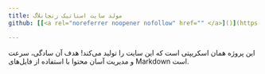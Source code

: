 ```yaml
---
title: مولد سایت استاتیک زنجانلاگ
github: [[<a rel="noreferrer noopener nofollow" href="" </a>]()](https://github.com/zanjanlug/pages-template)

---
```


این پروژه همان اسکریپتی است که این سایت را تولید می‌کند! هدف آن سادگی، سرعت و مدیریت آسان محتوا با استفاده از فایل‌های Markdown است.
